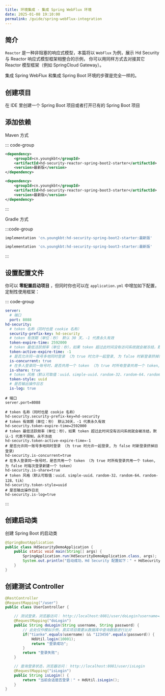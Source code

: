 ```yaml
---
title: 环境集成 - 集成 Spring WebFlux 环境
date: 2025-01-08 19:10:00
permalink: /guide/spring-webFlux-integration
---
```


## 简介

`Reactor` 是一种非阻塞的响应式模型，本篇将以 `WebFlux` 为例，展示 Hd Security 与 Reactor 响应式模型框架相整合的示例， 你可以用同样方式去对接其它 Reactor 模型框架（例如 SpringCloud Gateway）。

集成 Spring WebFlux 和集成 Spring Boot 环境的步骤是完全一样的。

## 创建项目

在 IDE 里创建一个 Spring Boot 项目或者打开已有的 Spring Boot 项目

## 添加依赖

Maven 方式

::: code-group

```xml [Spring Boot2]
<dependency>
    <groupId>cn.youngkbt</groupId>
    <artifactId>hd-security-reactor-spring-boot2-starter</artifactId>
    <version>最新版</version>
</dependency>
```

```xml [Spring Boot3]
<dependency>
    <groupId>cn.youngkbt</groupId>
    <artifactId>hd-security-reactor-spring-boot3-starter</artifactId>
    <version>最新版</version>
</dependency>
```

:::

Gradle 方式

:::code-group

```groovy [Spring Boot2]
implementation 'cn.youngkbt:hd-security-spring-boot2-starter:最新版'
```

```groovy [Spring Boot3]
implementation 'cn.youngkbt:hd-security-spring-boot3-starter:最新版'
```

:::

## 设置配置文件

你可以 **零配置启动项目** ，但同时你也可以在 `application.yml` 中增加如下配置，定制性使用框架：

::: code-group

```yaml [application.yml]
server:
  # 端口
  port: 8088
hd-security:
  # token 名称（同时也是 cookie 名称）
  security-prefix-key: hd-security
  # token 有效期（单位：秒） 默认 30 天，-1 代表永久有效
  token-expire-time: 2592000
  # token 最低活跃频率（单位：秒），如果 token 超过此时间没有访问系统就会被冻结，默认 -1 代表不限制，永不冻结
  token-active-expire-time: -1
  # 是否允许同一账号多地同时登录 （为 true 时允许一起登录, 为 false 时新登录挤掉旧登录）
  is-concurrent: true
  # 在多人登录同一账号时，是否共用一个 token （为 true 时所有登录共用一个 token, 为 false 时每次登录新建一个 token）
  is-share: true
  # token 风格（默认可取值：uuid、simple-uuid、random-32、random-64、random-128、tik）
  token-style: uuid
  # 是否输出操作日志
  is-log: true
```

```properties [application.properties]
# 端口
server.port=8088

# token 名称（同时也是 cookie 名称）
hd-security.security-prefix-key=hd-security
# token 有效期（单位：秒） 默认30天，-1 代表永久有效
hd-security.token-expire-time=2592000
# token 最低活跃频率（单位：秒），如果 token 超过此时间没有访问系统就会被冻结，默认-1 代表不限制，永不冻结
hd-security.token-active-expire-time=-1
# 是否允许同一账号多地同时登录 （为 true 时允许一起登录, 为 false 时新登录挤掉旧登录）
hd-security.is-concurrent=true
# 在多人登录同一账号时，是否共用一个 token （为 true 时所有登录共用一个 token, 为 false 时每次登录新建一个 token）
hd-security.is-share=true
# token 风格（默认可取值：uuid、simple-uuid、random-32、random-64、random-128、tik）
hd-security.token-style=uuid
# 是否输出操作日志
hd-security.is-log=true
```

:::

## 创建启动类

创建 Spring Boot 的启动类

```java
@SpringBootApplication
public class HdSecurityDemoApplication {
    public static void main(String[] args) {
        SpringApplication.run(HdSecurityDemoApplication.class, args);
        System.out.println("启动成功，Hd Security 配置如下：" + HdSecurityManager.getConfig());
    }
}
```

## 创建测试 Controller

```java
@RestController
@RequestMapping("/user")
public class UserController {

    // 测试登录，浏览器访问： http://localhost:8081/user/doLogin?username=zhang&password=123456
    @RequestMapping("doLogin")
    public String doLogin(String username, String password) {
        // 此处仅作模拟示例，真实项目需要从数据库中查询数据进行比对
        if("tianke".equals(username) && "123456".equals(password)) {
            HdUtil.login(10001);
            return "登录成功";
        }
        return "登录失败";
    }

    // 查询登录状态，浏览器访问： http://localhost:8081/user/isLogin
    @RequestMapping("isLogin")
    public String isLogin() {
        return "当前会话是否登录：" + HdUtil.isLogin();
    }
}
```
